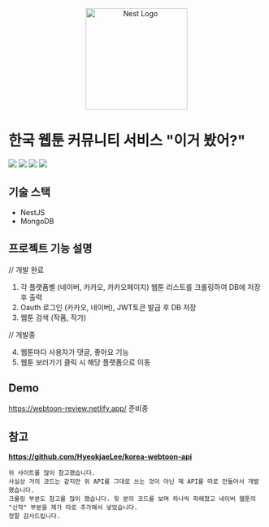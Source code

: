 <p align="center">
  <a href="http://nestjs.com/" target="blank"><img src="https://nestjs.com/img/logo-small.svg" width="200" alt="Nest Logo" /></a>
</p>

# 한국 웹툰 커뮤니티 서비스 "이거 봤어?"

<img src="https://img.shields.io/badge/React-61DAFB?style=flat&logo=React&logoColor=000000"/>  <img src="https://img.shields.io/badge/Node.js-339933?style=flat&logo=Node.js&logoColor=ffffff"/> <img src="https://img.shields.io/badge/NestJS-646464?style=flat&logo=NestJS&logoColor=db3636"/> <img src="https://img.shields.io/badge/MongoDB-47A248?style=flat&logo=MongoDB&logoColor=ffffff"/>

## 기술 스택
- NestJS
- MongoDB

## 프로젝트 기능 설명
// 개발 완료

1. 각 플랫폼별 (네이버, 카카오, 카카오페이지) 웹툰 리스트를 크롤링하여 DB에 저장 후 출력
2. Oauth 로그인 (카카오, 네이버), JWT토큰 발급 후 DB 저장
3. 웹툰 검색 (작품, 작가)

// 개발중

4. 웹툰마다 사용자가 댓글, 좋아요 기능
5. 웹툰 보러가기 클릭 시 해당 플랫폼으로 이동

## Demo
https://webtoon-review.netlify.app/
준비중

## 참고
**https://github.com/HyeokjaeLee/korea-webtoon-api**
```
위 사이트를 많이 참고했습니다.
사실상 거의 코드는 같지만 위 API를 그대로 쓰는 것이 아닌 제 API를 따로 만들어서 개발했습니다.
크롤링 부분도 참고를 많이 했습니다. 윗 분의 코드를 보며 하나씩 파헤쳤고 네이버 웹툰의 "신작" 부분을 제가 따로 추가해서 넣었습니다.
정말 감사드립니다.
```




